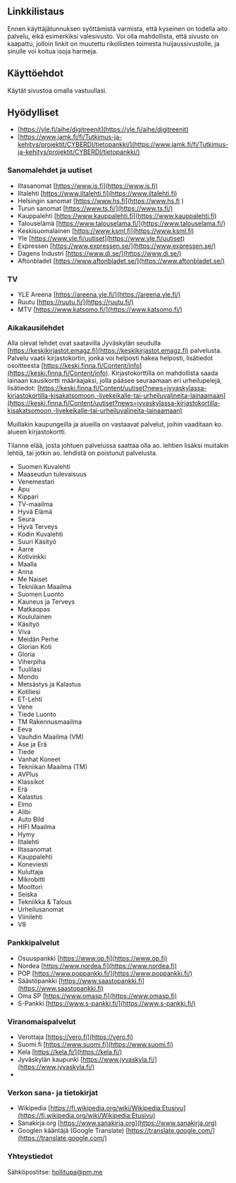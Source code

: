 ## Linkkilistaus

Ennen käyttäjätunnuksen syöttämistä varmista, että kyseinen on todella aito palvelu, eikä esimerkiksi valesivusto. Voi olla mahdollista, että sivusto on kaapattu, jolloin linkit on muutettu rikollisten toimesta huijaussivustolle, ja sinulle voi koitua isoja harmeja. 

## Käyttöehdot
Käytät sivustoa omalla vastuullasi.

## Hyödylliset
* [https://yle.fi/aihe/digitreenit](https://yle.fi/aihe/digitreenit)
* [https://www.jamk.fi/fi/Tutkimus-ja-kehitys/projektit/CYBERDI/tietopankki/](https://www.jamk.fi/fi/Tutkimus-ja-kehitys/projektit/CYBERDI/tietopankki/)

### Sanomalehdet ja uutiset

* Iltasanomat [https://www.is.fi](https://www.is.fi) 
* Iltalehti [https://www.iltalehti.fi](https://www.iltalehti.fi)
* Helsingin sanomat [https://www.hs.fi](https://www.hs.fi )
* Turun sanomat [https://www.ts.fi/](https://www.ts.fi/)
* Kauppalehti [https://www.kauppalehti.fi](https://www.kauppalehti.fi)
* Talouselämä [https://www.talouselama.fi/](https://www.talouselama.fi/)
* Keskisuomalainen [https://www.ksml.fi](https://www.ksml.fi)
* Yle [https://www.yle.fi/uutiset](https://www.yle.fi/uutiset)
* Expressen [https://www.expressen.se/](https://www.expressen.se/)
* Dagens Industri [https://www.di.se/](https://www.di.se/)
* Aftonbladet [https://www.aftonbladet.se/](https://www.aftonbladet.se/)

### TV
* YLE Areena [https://areena.yle.fi/](https://areena.yle.fi/)
* Ruutu [https://ruutu.fi/](https://ruutu.fi/)
* MTV [https://www.katsomo.fi/](https://www.katsomo.fi/)

### Aikakausilehdet

Alla olevat lehdet ovat saatavilla Jyväskylän seudulla [https://keskikirjastot.emagz.fi](https://keskikirjastot.emagz.fi) palvelusta. Palvelu vaatii kirjastokortin, jonka voi helposti hakea helposti, lisätiedot osoitteesta [https://keski.finna.fi/Content/info](https://keski.finna.fi/Content/info). Kirjastokorttilla on mahdollista saada lainaan kausikortti määräajaksi, jolla pääsee seuraamaan eri urheilupelejä, lisätiedot: [https://keski.finna.fi/Content/uutiset?news=jyvaskylassa-kirjastokortilla-kisakatsomoon,-livekeikalle-tai-urheiluvalineita-lainaamaan](https://keski.finna.fi/Content/uutiset?news=jyvaskylassa-kirjastokortilla-kisakatsomoon,-livekeikalle-tai-urheiluvalineita-lainaamaan)

Muillakin kaupungeilla ja alueilla on vastaavat palvelut, joihin vaaditaan ko. alueen kirjastokortti.

Tilanne elää, josta johtuen palvelussa saattaa olla ao. lehtien lisäksi muitakin lehtiä, tai jotkin ao. lehdistä on poistunut palvelusta.

* Suomen Kuvalehti
* Maaseudun tulevaisuus
* Venemestari
* Apu
* Kippari
* TV-maailma
* Hyvä Elämä
* Seura
* Hyvä Terveys
* Kodin Kuvalehti
* Suuri Käsityö
* Aarre
* Kotivinkki
* Maalla
* Anna
* Me Naiset
* Tekniikan Maailma
* Suomen Luonto
* Kauneus ja Terveys
* Matkaopas
* Koululainen
* Käsityö
* Viva
* Meidän Perhe
* Glorian Koti
* Gloria
* Viherpiha
* Tuulilasi
* Mondo
* Metsästys ja Kalastus
* Kotiliesi
* ET-Lehti
* Vene
* Tiede Luonto
* TM Rakennusmaailma
* Eeva
* Vauhdin Maailma (VM)
* Ase ja Erä
* Tiede
* Vanhat Koneet
* Tekniikan Maailma (TM)
* AVPlus
* Klassikot
* Erä
* Kalastus
* Elmo
* Alibi
* Auto Bild
* HIFI Maailma
* Hymy
* Iltalehti
* Iltasanomat
* Kauppalehti
* Koneviesti
* Kuluttaja
* Mikrobitti
* Moottori
* Seiska
* Tekniikka & Talous
* Urheilusanomat
* Viinilehti
* V8


### Pankkipalvelut
* Osuuspankki [https://www.op.fi](https://www.op.fi)
* Nordea [https://www.nordea.fi](https://www.nordea.fi)
* POP [https://www.poppankki.fi/](https://www.poppankki.fi/)
* Säästöpankki [https://www.saastopankki.fi](https://www.saastopankki.fi)
* Oma SP [https://www.omasp.fi](https://www.omasp.fi)
* S-Pankki [https://www.s-pankki.fi/](https://www.s-pankki.fi/)

### Viranomaispalvelut
* Verottaja [https://vero.fi](https://vero.fi)
* Suomi.fi [https://www.suomi.fi](https://www.suomi.fi)
* Kela [https://kela.fi/](https://kela.fi/)
* Jyväskylän kaupunki [https://www.jyvaskyla.fi/](https://www.jyvaskyla.fi/)
* 

### Verkon sana- ja tietokirjat
* Wikipedia [https://fi.wikipedia.org/wiki/Wikipedia:Etusivu](https://fi.wikipedia.org/wiki/Wikipedia:Etusivu)
* Sanakirja.org [https://www.sanakirja.org](https://www.sanakirja.org)
* Googlen kääntäjä (Google Translate) [https://translate.google.com/](https://translate.google.com/)

### Yhteystiedot
Sähköpostitse: hollitupa@pm.me
